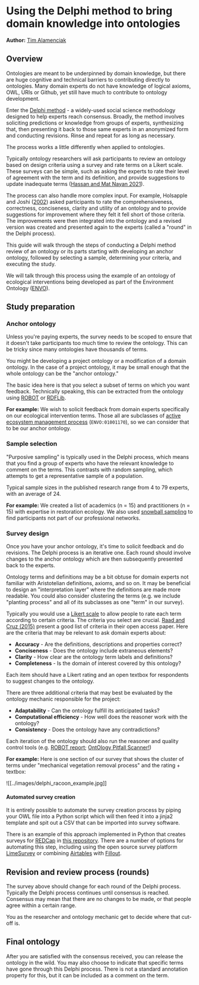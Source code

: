 # Using the Delphi method to bring domain knowledge into ontologies

**Author:** [Tim Alamenciak](https://timalamenciak.github.io/)

## Overview

Ontologies are meant to be underpinned by domain knowledge, but there are huge cognitive and technical barriers to contributing directly to ontologies. Many domain experts do not have knowledge of logical axioms, OWL, URIs or Github, yet still have much to contribute to ontology development.

Enter the [Delphi method](https://en.wikipedia.org/wiki/Delphi_method) - a widely-used social science methodology designed to help experts reach consensus. Broadly, the method involves soliciting predictions or knowledge from groups of experts, synthesizing that, then presenting it back to those same experts in an anonymized form and conducting revisions. Rinse and repeat for as long as necessary.

The process works a little differently when applied to ontologies.

Typically ontology researchers will ask participants to review an ontology based on design criteria using a survey and rate terms on a Likert scale. These surveys can be simple, such as asking the experts to rate their level of agreement with the term and its definition, and provide suggestions to update inadequate terms ([Hassan and Mat Nayan 2021](http://link.springer.com/10.1007/978-3-030-66501-2_5)). 

The process can also handle more complex input. For example, Holsapple and Joshi ([2002](https://dl.acm.org/doi/10.1145/503124.503147)) asked participants to rate the comprehensiveness, correctness, conciseness, clarity and utility of an ontology and to provide suggestions for improvement where they felt it fell short of those criteria. The improvements were then integrated into the ontology and a revised version was created and presented again to the experts (called a "round" in the Delphi process).

This guide will walk through the steps of conducting a Delphi method review of an ontology or its parts starting with developing an anchor ontology, followed by selecting a sample, determining your criteria, and executing the study.

We will talk through this process using the example of an ontology of ecological interventions being developed as part of the Environment Ontology ([ENVO](https://github.com/EnvironmentOntology/envo/)).

## Study preparation

### Anchor ontology

Unless you're paying experts, the survey needs to be scoped to ensure that it doesn't take participants too much time to review the ontology. This can be tricky since many ontologies have thousands of terms. 

You might be developing a project ontology or a modification of a domain ontology. In the case of a project ontology, it may be small enough that the whole ontology can be the "anchor ontology." 

The basic idea here is that you select a subset of terms on which you want feedback. Technically speaking, this can be extracted from the ontology using [ROBOT](https://robot.obolibrary.org/) or [RDFLib](https://github.com/RDFLib/pyrdfa3).

**For example:** We wish to solicit feedback from domain experts specifically on our ecological intervention terms. Those all are subclasses of [active ecosystem management process](http://purl.obolibrary.org/obo/ENVO_01001170) (`ENVO:01001170`), so we can consider that to be our anchor ontology.

### Sample selection

"Purposive sampling" is typically used in the Delphi process, which means that you find a group of experts who have the relevant knowledge to comment on the terms. This contrasts with random sampling, which attempts to get a representative sample of a population. 

Typical sample sizes in the published research range from 4 to 79 experts, with an average of 24.

**For example:** We created a list of academics (n = 15) and practitioners (n = 15) with expertise in restoration ecology. We also used [snowball sampling](https://en.wikipedia.org/wiki/Snowball_sampling) to find participants not part of our professional networks.

### Survey design

Once you have your anchor ontology, it's time to solicit feedback and do revisions. The Delphi process is an iterative one. Each round should involve changes to the anchor ontology which are then subsequently presented back to the experts.

Ontology terms and definitions may be a bit obtuse for domain experts not familiar with Aristotelian definitions, axioms, and so on. It may be beneficial to design an "interpretation layer" where the definitions are made more readable. You could also consider clustering the terms (e.g. we include "planting process" and all of its subclasses as one "term" in our survey). 

Typically you would use a [Likert scale](https://en.wikipedia.org/wiki/Likert_scale) to allow people to rate each term according to certain criteria. The criteria you select are crucial. [Raad and Cruz (2015)](https://www.scitepress.org/PublishedPapers/2015/55910/pdf/index.html) present a good list of criteria in their open access paper. Here are the criteria that may be relevant to ask domain experts about:

- **Accuracy** - Are the definitions, descriptions and properties correct?
- **Conciseness** - Does the ontology include extraneous elements?
- **Clarity** - How clear are the ontology term labels and definitions?
- **Completeness** - Is the domain of interest covered by this ontology?

Each item should have a Likert rating and an open textbox for respondents to suggest changes to the ontology.

There are three additional criteria that may best be evaluated by the ontology mechanic responsible for the project:

- **Adaptability** - Can the ontology fulfill its anticipated tasks?
- **Computational efficiency** - How well does the reasoner work with the ontology?
- **Consistency** - Does the ontology have any contradictions?

Each iteration of the ontology should also run the reasoner and quality control tools (e.g. [ROBOT report](https://robot.obolibrary.org/report); [OntOlogy Pitfall Scanner!](https://oops.linkeddata.es/))

**For example:** Here is one section of our survey that shows the cluster of terms under "mechanical vegetation removal process" and the rating + textbox:

![[../images/delphi_racoon_example.jpg]]

#### Automated survey creation
It is entirely possible to automate the survey creation process by piping your OWL file into a Python script which will then feed it into a jinja2 template and spit out a CSV that can be imported into survey software. 

There is an example of this approach implemented in Python that creates surveys for [REDCap](https://project-redcap.org/) in [this repository](https://github.com/timalamenciak/paperDelphiOntology/blob/main/owl2delphi.py). There are a number of options for automating this step, including using the open source survey platform [LimeSurvey](https://www.limesurvey.org/) or combining [Airtables](https://www.airtable.com/) with [Fillout](https://www.fillout.com/airtable).

## Revision and review process (rounds)

The survey above should change for each round of the Delphi process. Typically the Delphi process continues until consensus is reached. Consensus may mean that there are no changes to be made, or that people agree within a certain range.

You as the researcher and ontology mechanic get to decide where that cut-off is. 

## Final ontology

After you are satisfied with the consensus received, you can release the ontology in the wild. You may also choose to indicate that specific terms have gone through this Delphi process. There is not a standard annotation property for this, but it can be included as a comment on the term.